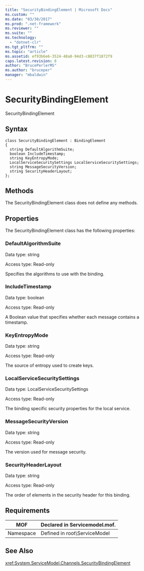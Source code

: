 ```yaml
---
title: "SecurityBindingElement | Microsoft Docs"
ms.custom: ""
ms.date: "03/30/2017"
ms.prod: ".net-framework"
ms.reviewer: ""
ms.suite: ""
ms.technology: 
  - "dotnet-clr"
ms.tgt_pltfrm: ""
ms.topic: "article"
ms.assetid: ef93b6e6-3524-48a8-94d3-c8837f1872f9
caps.latest.revision: 8
author: "BrucePerlerMS"
ms.author: "bruceper"
manager: "mbaldwin"
---
```

# SecurityBindingElement
SecurityBindingElement  
  
## Syntax  
  
```  
class SecurityBindingElement : BindingElement  
{  
  string DefaultAlgorithmSuite;  
  boolean IncludeTimestamp;  
  string KeyEntropyMode;  
  LocalServiceSecuritySettings LocalServiceSecuritySettings;  
  string MessageSecurityVersion;  
  string SecurityHeaderLayout;  
};  
```  
  
## Methods  
 The SecurityBindingElement class does not define any methods.  
  
## Properties  
 The SecurityBindingElement class has the following properties:  
  
### DefaultAlgorithmSuite  
 Data type: string  
  
 Access type: Read-only  
  
 Specifies the algorithms to use with the binding.  
  
### IncludeTimestamp  
 Data type: boolean  
  
 Access type: Read-only  
  
 A Boolean value that specifies whether each message contains a timestamp.  
  
### KeyEntropyMode  
 Data type: string  
  
 Access type: Read-only  
  
 The source of entropy used to create keys.  
  
### LocalServiceSecuritySettings  
 Data type: LocalServiceSecuritySettings  
  
 Access type: Read-only  
  
 The binding specific security properties for the local service.  
  
### MessageSecurityVersion  
 Data type: string  
  
 Access type: Read-only  
  
 The version used for message security.  
  
### SecurityHeaderLayout  
 Data type: string  
  
 Access type: Read-only  
  
 The order of elements in the security header for this binding.  
  
## Requirements  
  
|MOF|Declared in Servicemodel.mof.|  
|---------|-----------------------------------|  
|Namespace|Defined in root\ServiceModel|  
  
## See Also  
 <xref:System.ServiceModel.Channels.SecurityBindingElement>
